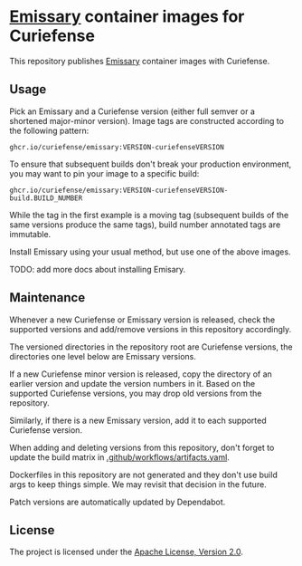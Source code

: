 # [Emissary](https://github.com/emissary-ingress/emissary/) container images for Curiefense

This repository publishes [Emissary](https://github.com/emissary-ingress/emissary/) container images with Curiefense.

## Usage

Pick an Emissary and a Curiefense version (either full semver or a shortened major-minor version).
Image tags are constructed according to the following pattern:

```
ghcr.io/curiefense/emissary:VERSION-curiefenseVERSION
```

To ensure that subsequent builds don't break your production environment,
you may want to pin your image to a specific build:

```
ghcr.io/curiefense/emissary:VERSION-curiefenseVERSION-build.BUILD_NUMBER
```

While the tag in the first example is a moving tag (subsequent builds of the same versions produce the same tags),
build number annotated tags are immutable.

Install Emissary using your usual method, but use one of the above images.

TODO: add more docs about installing Emisary.


## Maintenance

Whenever a new Curiefense or Emissary version is released, check the supported versions and add/remove versions in this repository accordingly.

The versioned directories in the repository root are Curiefense versions, the directories one level below are Emissary versions.

If a new Curiefense minor version is released, copy the directory of an earlier version and update the version numbers in it.
Based on the supported Curiefense versions, you may drop old versions from the repository.

Similarly, if there is a new Emissary version, add it to each supported Curiefense version.

When adding and deleting versions from this repository, don't forget to update the build matrix in [.github/workflows/artifacts.yaml](.github/workflows/artifacts.yaml).

Dockerfiles in this repository are not generated and they don't use build args to keep things simple.
We may revisit that decision in the future.

Patch versions are automatically updated by Dependabot.


## License

The project is licensed under the [Apache License, Version 2.0](LICENSE).

